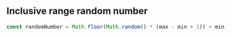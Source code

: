 ## Inclusive range random number

```js
const randomNumber = Math.floor(Math.random() * (max - min + 1)) + min;
```
